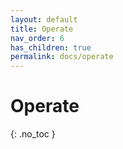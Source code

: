 ```yaml
---
layout: default
title: Operate
nav_order: 6
has_children: true
permalink: docs/operate
---
```


# Operate
{: .no_toc }

